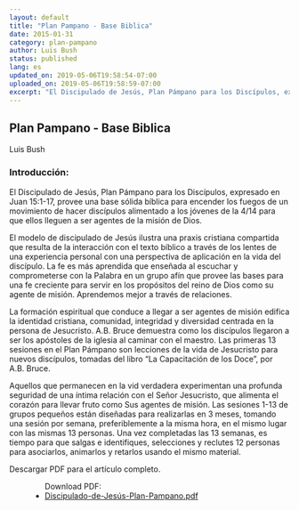 ```yaml
---
layout: default
title: "Plan Pampano - Base Biblica"
date: 2015-01-31
category: plan-pampano
author: Luis Bush
status: published
lang: es
updated_on: 2019-05-06T19:58:54-07:00
uploaded_on: 2019-05-06T19:58:59-07:00
excerpt: "El Discipulado de Jesús, Plan Pámpano para los Discípulos, expresado en Juan 15:1-17, provee una base sólida bíblica para encender los fuegos de un movimiento de hacer discípulos alimentado a los jóvenes de la 4/14 para que ellos lleguen a ser agentes de la misión de Dios. El modelo de discipulado de Jesús ilustra una praxis cristiana compartida que resulta de la interacción con el texto bíblico a través de los lentes de una experiencia personal con una perspectiva de aplicación en la vida del discípulo. La fe es más aprendida que enseñada al escuchar y comprometerse con la Palabra en un grupo afín que provee las bases para una fe creciente para servir en los propósitos del reino de Dios como su agente de misión. Aprendemos mejor a través de relaciones."
---
```

<article class="document-container" data-publication-date="{{page.date}}" data-uploaded-on="{{page.uploaded_on}}" data-updated-on="{{page.updated_on}}" data-category="{{page.category}}">
  <h1>Plan Pampano - Base Biblica</h1>
  <p class="author">Luis Bush</p>

<h3>Introducción:</h3>

<p>El Discipulado de Jesús, Plan Pámpano para los Discípulos, expresado en Juan 15:1-17, provee una base sólida bíblica para encender los fuegos de un movimiento de hacer discípulos alimentado a los jóvenes de la 4/14 para que ellos lleguen a ser agentes de la misión de Dios.</p>

<p>El modelo de discipulado de Jesús ilustra una praxis cristiana compartida que resulta de la interacción con el texto bíblico a través de los lentes de una experiencia personal con una perspectiva de aplicación en la vida del discípulo. La fe es más aprendida que enseñada al escuchar y comprometerse con la Palabra en un grupo afín que provee las bases para una fe creciente para servir en los propósitos del reino de Dios como su agente de misión. Aprendemos mejor a través de relaciones.</p>

<p>La formación espiritual que conduce a llegar a ser agentes de misión edifica la identidad cristiana, comunidad, integridad y diversidad centrada en la persona de Jesucristo. A.B. Bruce demuestra como los discípulos llegaron a ser los apóstoles de la iglesia al caminar con el maestro. Las primeras 13 sesiones en el Plan Pámpano son lecciones de la vida de Jesucristo para nuevos discípulos, tomadas del libro “La Capacitación de los Doce”, por A.B. Bruce.</p>

<p>Aquellos que permanecen en la vid verdadera experimentan una profunda seguridad de una íntima relación con el Señor Jesucristo, que alimenta el corazón para llevar fruto como Sus agentes de misión. Las sesiones 1-13 de grupos pequeños están diseñadas para realizarlas en 3 meses, tomando una sesión por semana, preferiblemente a la misma hora, en el mismo lugar con las mismas 13 personas. Una vez completadas las 13 semanas, es tiempo para que salgas e identifiques, selecciones y reclutes 12 personas para asociarlos, animarlos y retarlos usando el mismo material.</p>

<p>Descargar PDF para el artículo completo.</p>

  <figure class="resource-links">
    <ul>Download PDF:
      <li><a href="{{ site.baseurl }}/assets/pdf/2015-01-31/Discipulado-de-Jesús-Plan-Pampano.pdf">Discipulado-de-Jesús-Plan-Pampano.pdf</a></li>
    </ul>
  </figure>
</article>
